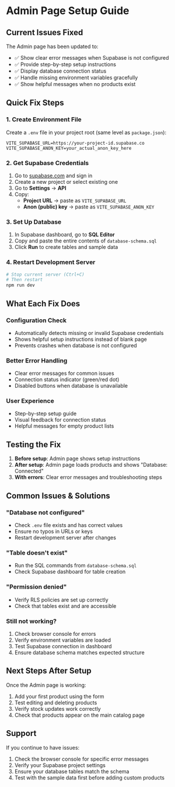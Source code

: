 # Admin Page Setup Guide

## Current Issues Fixed

The Admin page has been updated to:
- ✅ Show clear error messages when Supabase is not configured
- ✅ Provide step-by-step setup instructions
- ✅ Display database connection status
- ✅ Handle missing environment variables gracefully
- ✅ Show helpful messages when no products exist

## Quick Fix Steps

### 1. Create Environment File
Create a `.env` file in your project root (same level as `package.json`):

```env
VITE_SUPABASE_URL=https://your-project-id.supabase.co
VITE_SUPABASE_ANON_KEY=your_actual_anon_key_here
```

### 2. Get Supabase Credentials
1. Go to [supabase.com](https://supabase.com) and sign in
2. Create a new project or select existing one
3. Go to **Settings** → **API**
4. Copy:
   - **Project URL** → paste as `VITE_SUPABASE_URL`
   - **Anon (public) key** → paste as `VITE_SUPABASE_ANON_KEY`

### 3. Set Up Database
1. In Supabase dashboard, go to **SQL Editor**
2. Copy and paste the entire contents of `database-schema.sql`
3. Click **Run** to create tables and sample data

### 4. Restart Development Server
```bash
# Stop current server (Ctrl+C)
# Then restart
npm run dev
```

## What Each Fix Does

### Configuration Check
- Automatically detects missing or invalid Supabase credentials
- Shows helpful setup instructions instead of blank page
- Prevents crashes when database is not configured

### Better Error Handling
- Clear error messages for common issues
- Connection status indicator (green/red dot)
- Disabled buttons when database is unavailable

### User Experience
- Step-by-step setup guide
- Visual feedback for connection status
- Helpful messages for empty product lists

## Testing the Fix

1. **Before setup**: Admin page shows setup instructions
2. **After setup**: Admin page loads products and shows "Database: Connected"
3. **With errors**: Clear error messages and troubleshooting steps

## Common Issues & Solutions

### "Database not configured"
- Check `.env` file exists and has correct values
- Ensure no typos in URLs or keys
- Restart development server after changes

### "Table doesn't exist"
- Run the SQL commands from `database-schema.sql`
- Check Supabase dashboard for table creation

### "Permission denied"
- Verify RLS policies are set up correctly
- Check that tables exist and are accessible

### Still not working?
1. Check browser console for errors
2. Verify environment variables are loaded
3. Test Supabase connection in dashboard
4. Ensure database schema matches expected structure

## Next Steps After Setup

Once the Admin page is working:
1. Add your first product using the form
2. Test editing and deleting products
3. Verify stock updates work correctly
4. Check that products appear on the main catalog page

## Support

If you continue to have issues:
1. Check the browser console for specific error messages
2. Verify your Supabase project settings
3. Ensure your database tables match the schema
4. Test with the sample data first before adding custom products


